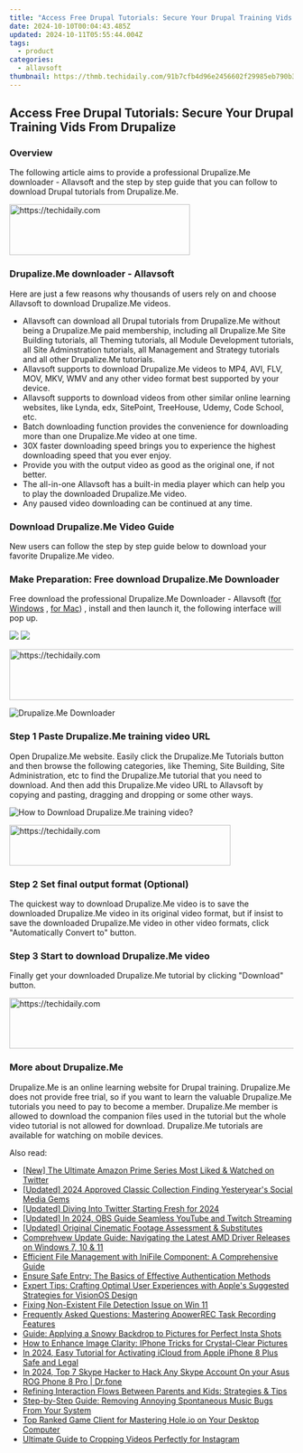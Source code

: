 ```yaml
---
title: "Access Free Drupal Tutorials: Secure Your Drupal Training Vids From Drupalize"
date: 2024-10-10T00:04:43.485Z
updated: 2024-10-11T05:55:44.004Z
tags:
  - product
categories:
  - allavsoft
thumbnail: https://thmb.techidaily.com/91b7cfb4d96e2456602f29985eb790b38dbd8c0fc22d4f4a877755c3058adea9.jpg
---
```


## Access Free Drupal Tutorials: Secure Your Drupal Training Vids From Drupalize

### Overview

The following article aims to provide a professional Drupalize.Me downloader - Allavsoft and the step by step guide that you can follow to download Drupal tutorials from Drupalize.Me.

<!-- affiliate ads begin -->
<a href="https://aligracehair.sjv.io/c/5597632/2135401/19272" target="_top" id="2135401">
  <img src="//a.impactradius-go.com/display-ad/19272-2135401" border="0" alt="https://techidaily.com" width="320" height="90"/>
</a>
<img height="0" width="0" src="https://aligracehair.sjv.io/i/5597632/2135401/19272" style="position:absolute;visibility:hidden;" border="0" />
<!-- affiliate ads end -->

### Drupalize.Me downloader - Allavsoft

Here are just a few reasons why thousands of users rely on and choose Allavsoft to download Drupalize.Me videos.

* Allavsoft can download all Drupal tutorials from Drupalize.Me without being a Drupalize.Me paid membership, including all Drupalize.Me Site Building tutorials, all Theming tutorials, all Module Development tutorials, all Site Adminstration tutorials, all Management and Strategy tutorials and all other Drupalize.Me tutorials.
* Allavsoft supports to download Drupalize.Me videos to MP4, AVI, FLV, MOV, MKV, WMV and any other video format best supported by your device.
* Allavsoft supports to download videos from other similar online learning websites, like Lynda, edx, SitePoint, TreeHouse, Udemy, Code School, etc.
* Batch downloading function provides the convenience for downloading more than one Drupalize.Me video at one time.
* 30X faster downloading speed brings you to experience the highest downloading speed that you ever enjoy.
* Provide you with the output video as good as the original one, if not better.
* The all-in-one Allavsoft has a built-in media player which can help you to play the downloaded Drupalize.Me video.
* Any paused video downloading can be continued at any time.

### Download Drupalize.Me Video Guide

New users can follow the step by step guide below to download your favorite Drupalize.Me video.

### Make Preparation: Free download Drupalize.Me Downloader

Free download the professional Drupalize.Me Downloader - Allavsoft ([for Windows](https://tools.techidaily.com/allavsoft/products/) , [for Mac](https://tools.techidaily.com/allavsoft/products/)) , install and then launch it, the following interface will pop up.

[![](https://www.allavsoft.com/how-to/../images/how-to/free-download-win.jpg)](https://tools.techidaily.com/allavsoft/products/) [![](https://www.allavsoft.com/how-to/../images/how-to/free-download-mac.jpg)](https://tools.techidaily.com/allavsoft/products/)

<!-- affiliate ads begin -->
<a href="https://appsumo.8odi.net/c/5597632/2144310/7443" target="_top" id="2144310">
  <img src="//a.impactradius-go.com/display-ad/7443-2144310" border="0" alt="https://techidaily.com" width="728" height="90"/>
</a>
<img height="0" width="0" src="https://appsumo.8odi.net/i/5597632/2144310/7443" style="position:absolute;visibility:hidden;" border="0" />
<!-- affiliate ads end -->

![Drupalize.Me Downloader](https://www.allavsoft.com/how-to/../images/allavsoft/screen-shot-600.jpg)

### Step 1 Paste Drupalize.Me training video URL

Open Drupalize.Me website. Easily click the Drupalize.Me Tutorials button and then browse the following categories, like Theming, Site Building, Site Administration, etc to find the Drupalize.Me tutorial that you need to download. And then add this Drupalize.Me video URL to Allavsoft by copying and pasting, dragging and dropping or some other ways.

![How to Download Drupalize.Me training video?](https://www.allavsoft.com/how-to/../images/how-to/download-rtmp-video/download-rtmp-video.jpg)

<!-- affiliate ads begin -->
<a href="https://aligracehair.sjv.io/c/5597632/2135403/19272" target="_top" id="2135403">
  <img src="//a.impactradius-go.com/display-ad/19272-2135403" border="0" alt="https://techidaily.com" width="392" height="72"/>
</a>
<img height="0" width="0" src="https://aligracehair.sjv.io/i/5597632/2135403/19272" style="position:absolute;visibility:hidden;" border="0" />
<!-- affiliate ads end -->

### Step 2 Set final output format (Optional)

The quickest way to download Drupalize.Me video is to save the downloaded Drupalize.Me video in its original video format, but if insist to save the downloaded Drupalize.Me video in other video formats, click "Automatically Convert to" button.

### Step 3 Start to download Drupalize.Me video

Finally get your downloaded Drupalize.Me tutorial by clicking "Download" button.

<!-- affiliate ads begin -->
<a href="https://smilemakers.pxf.io/c/5597632/2123899/26106" target="_top" id="2123899">
  <img src="//a.impactradius-go.com/display-ad/26106-2123899" border="0" alt="https://techidaily.com" width="728" height="90"/>
</a>
<img height="0" width="0" src="https://smilemakers.pxf.io/i/5597632/2123899/26106" style="position:absolute;visibility:hidden;" border="0" />
<!-- affiliate ads end -->

### More about Drupalize.Me

Drupalize.Me is an online learning website for Drupal training. Drupalize.Me does not provide free trial, so if you want to learn the valuable Drupalize.Me tutorials you need to pay to become a member. Drupalize.Me member is allowed to download the companion files used in the tutorial but the whole video tutorial is not allowed for download. Drupalize.Me tutorials are available for watching on mobile devices.

<ins class="adsbygoogle"
     style="display:block"
     data-ad-format="autorelaxed"
     data-ad-client="ca-pub-7571918770474297"
     data-ad-slot="1223367746"></ins>

<ins class="adsbygoogle"
     style="display:block"
     data-ad-client="ca-pub-7571918770474297"
     data-ad-slot="8358498916"
     data-ad-format="auto"
     data-full-width-responsive="true"></ins>

<span class="atpl-alsoreadstyle">Also read:</span>
<div><ul>
<li><a href="https://twitter-videos.techidaily.com/new-the-ultimate-amazon-prime-series-most-liked-and-watched-on-twitter/"><u>[New] The Ultimate Amazon Prime Series Most Liked & Watched on Twitter</u></a></li>
<li><a href="https://facebook-video-content.techidaily.com/updated-2024-approved-classic-collection-finding-yesteryears-social-media-gems/"><u>[Updated] 2024 Approved Classic Collection Finding Yesteryear's Social Media Gems</u></a></li>
<li><a href="https://twitter-videos.techidaily.com/updated-diving-into-twitter-starting-fresh-for-2024/"><u>[Updated] Diving Into Twitter Starting Fresh for 2024</u></a></li>
<li><a href="https://screen-video-capture.techidaily.com/updated-in-2024-obs-guide-seamless-youtube-and-twitch-streaming/"><u>[Updated] In 2024, OBS Guide Seamless YouTube and Twitch Streaming</u></a></li>
<li><a href="https://screen-capture.techidaily.com/updated-original-cinematic-footage-assessment-and-substitutes/"><u>[Updated] Original Cinematic Footage Assessment & Substitutes</u></a></li>
<li><a href="https://win-dash.techidaily.com/comprehvew-update-guide-navigating-the-latest-amd-driver-releases-on-windows-7-10-and-11/"><u>Comprehvew Update Guide: Navigating the Latest AMD Driver Releases on Windows 7, 10 & 11</u></a></li>
<li><a href="https://fox-useful.techidaily.com/efficient-file-management-with-inifile-component-a-comprehensive-guide/"><u>Efficient File Management with IniFile Component: A Comprehensive Guide</u></a></li>
<li><a href="https://fox-useful.techidaily.com/ensure-safe-entry-the-basics-of-effective-authentication-methods/"><u>Ensure Safe Entry: The Basics of Effective Authentication Methods</u></a></li>
<li><a href="https://tech-renaissance.techidaily.com/expert-tips-crafting-optimal-user-experiences-with-apples-suggested-strategies-for-visionos-design/"><u>Expert Tips: Crafting Optimal User Experiences with Apple's Suggested Strategies for VisionOS Design</u></a></li>
<li><a href="https://win11.techidaily.com/fixing-non-existent-file-detection-issue-on-win-11/"><u>Fixing Non-Existent File Detection Issue on Win 11</u></a></li>
<li><a href="https://fox-useful.techidaily.com/frequently-asked-questions-mastering-apowerrec-task-recording-features/"><u>Frequently Asked Questions: Mastering ApowerREC Task Recording Features</u></a></li>
<li><a href="https://fox-useful.techidaily.com/guide-applying-a-snowy-backdrop-to-pictures-for-perfect-insta-shots/"><u>Guide: Applying a Snowy Backdrop to Pictures for Perfect Insta Shots</u></a></li>
<li><a href="https://fox-useful.techidaily.com/how-to-enhance-image-clarity-iphone-tricks-for-crystal-clear-pictures/"><u>How to Enhance Image Clarity: IPhone Tricks for Crystal-Clear Pictures</u></a></li>
<li><a href="https://activate-lock.techidaily.com/in-2024-easy-tutorial-for-activating-icloud-from-apple-iphone-8-plus-safe-and-legal-by-drfone-ios/"><u>In 2024, Easy Tutorial for Activating iCloud from Apple iPhone 8 Plus Safe and Legal</u></a></li>
<li><a href="https://location-social.techidaily.com/in-2024-top-7-skype-hacker-to-hack-any-skype-account-on-your-asus-rog-phone-8-pro-drfone-by-drfone-virtual-android/"><u>In 2024, Top 7 Skype Hacker to Hack Any Skype Account On your Asus ROG Phone 8 Pro | Dr.fone</u></a></li>
<li><a href="https://fox-useful.techidaily.com/refining-interaction-flows-between-parents-and-kids-strategies-and-tips/"><u>Refining Interaction Flows Between Parents and Kids: Strategies & Tips</u></a></li>
<li><a href="https://fox-useful.techidaily.com/step-by-step-guide-removing-annoying-spontaneous-music-bugs-from-your-system/"><u>Step-by-Step Guide: Removing Annoying Spontaneous Music Bugs From Your System</u></a></li>
<li><a href="https://fox-useful.techidaily.com/top-ranked-game-client-for-mastering-holeio-on-your-desktop-computer/"><u>Top Ranked Game Client for Mastering Hole.io on Your Desktop Computer</u></a></li>
<li><a href="https://fox-useful.techidaily.com/ultimate-guide-to-cropping-videos-perfectly-for-instagram/"><u>Ultimate Guide to Cropping Videos Perfectly for Instagram</u></a></li>
</ul></div>

